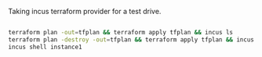 Taking incus terraform provider for a test drive.

```bash

terraform plan -out=tfplan && terraform apply tfplan && incus ls
terraform plan -destroy -out=tfplan && terraform apply tfplan && incus ls
incus shell instance1

```
